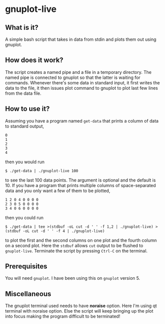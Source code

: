 # gnuplot-live
## What is it?
A simple bash script that takes in data from stdin and plots them out using gnuplot.

## How does it work?
The script creates a named pipe and a file in a temporary directory.
The named pipe is connected to gnuplot so that the latter is waiting for commands.
Whenever there's some data in standard input, it first writes the data to the file, it then issues plot command to gnuplot to plot   last few lines from the data file.

## How to use it?
Assuming you have a program named `get-data` that prints a column of data to standard output,
```
0
1
2
3
4
```
then you would run
```
$ ./get-data | ./gnuplot-live 100
```
to see the last 100 data points. 
The argument is optional and the default is 10.
If you have a program that prints multiple columns of space-separated data and you only want a few of them to be plotted,
```
1 2 0 4 0 0 0 0
2 3 0 5 0 0 0 0
3 4 0 6 0 0 0 0
```
then you could run
```
$ ./get-data | tee >(stdbuf -oL cut -d ' ' -f 1,2 | ./gnuplot-live) >(stdbuf -oL cut -d ' ' -f 4 | ./gnuplot-live)
```
to plot the first and the second columns on one plot and the fourth column on a second plot. 
Here the `stdbuf` allows `cut` output to be flushed to `gnuplot-live`.
Terminate the script by pressing `Ctrl-C` on the terminal.

## Prerequisites
You will need `gnuplot`. I have been using this on `gnuplot` version 5.

## Miscellaneous

The gnuplot terminal used needs to have **noraise** option. Here I'm using qt terminal with noraise option. Else the script will keep bringing up the plot into focus making the program difficult to be terminated!

